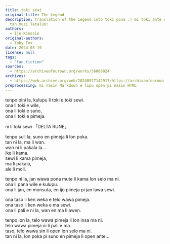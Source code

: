 ```yaml
---
title: toki sewi
original-title: The Legend
description: Translation of the Legend into toki pona :) mi toki ante e toki sewi
  tan musi Tetalun!
authors:
  - ijo Kinesin
original-authors:
  - Toby Fox
date: 2024-05-19
license: null
tags:
  - "fan fiction"
sources:
  - https://archiveofourown.org/works/56008024
archives:
  - https://web.archive.org/web/20240927142917/https://archiveofourown.org/works/56008024
preprocessing: mi nasin Markdown e lipu open pi nasin HTML
---
```


tenpo pini la, kulupu li toki e toki sewi.  
ona li toki e wile,  
ona li toki e suno,  
ona li toki e pimeja.

ni li toki sewi 「DELTA RUNE」

tenpo suli la, suno en pimeja li lon poka.  
tan ni la, ma li wan.  
wan ni li pakala la...  
ike li kama.  
sewi li kama pimeja,  
ma li pakala,  
ale li moli.

tenpo ni la, jan wawa pona mute li kama lon selo ma ni.  
ona li pana wile e kulupu.  
ona li jan, en monsuta, en ijo pimeja pi jan lawa sewi.

ona taso li ken weka e telo wawa pimeja.  
ona taso li ken weka e ma sewi.  
ona li pali e ni la, wan en ma li awen.

tenpo lon la, telo wawa pimeja li lon insa ma ni.  
telo wawa pimeja ni li pali e ma.  
taso, telo wawa sin li open lon selo ma ni.  
tan ni la, lon poka pi suno en pimeja li open ante...
